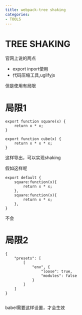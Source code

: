 ```yaml
---
title: webpack-tree shaking
categories: 
- TOOLS
---
```



# TREE SHAKING  
官网上说的两点
- export inport使用
- 代码压缩工具,uglifyjs

但是使用有局限
# 局限1
```
export function square(x) {
    return x * x;
}

export function cube(x) {
    return x * x * x;
}

```

这样导出，可以实现shaking

假如这样呢

```
export default {
    square:function(x){
        return x * x;
    },
    square:function(x){
        return x * x;
    },
}
```
不会
# 局限2
```
{
    "presets": [
        [
            "env", {
                "loose": true,
                "modules": false
            }
        ]
    ]
}


```
babel需要这样设置，才会生效
